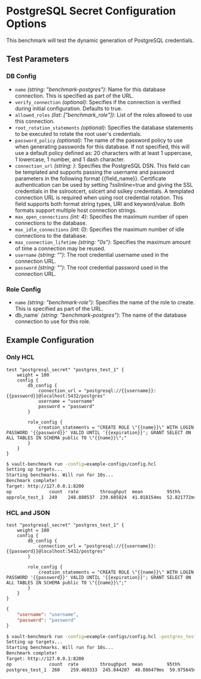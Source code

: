 # PostgreSQL Secret Configuration Options

This benchmark will test the dynamic generation of PostgreSQL credentials.

## Test Parameters
### DB Config
- `name` _(string: "benchmark-postgres")_: Name for this database connection. This is specified as part of the URL.
- `verify_connection` _(optional)_: Specifies if the connection is verified during initial configuration. Defaults to true.
- `allowed_roles` _(list: ["benchmark_role"])_: List of the roles allowed to use this connection. 
- `root_rotation_statements` _(optional)_: Specifies the database statements to be executed to rotate the root user's credentials.
- `password_policy` _(optional)_: The name of the password policy to use when generating passwords for this database. If not specified, this will use a default policy defined as: 20 characters with at least 1 uppercase, 1 lowercase, 1 number, and 1 dash character.
- `connection_url` _(string: <required>)_: Specifies the PostgreSQL DSN. This field can be templated and supports passing the username and password parameters in the following format {{field_name}}. Certificate authentication can be used by setting ?sslinline=true and giving the SSL credentials in the sslrootcert, sslcert and sslkey credentials. A templated connection URL is required when using root credential rotation. This field supports both format string types, URI and keyword/value. Both formats support multiple host connection strings. 
- `max_open_connections` _(int: 4)_: Specifies the maximum number of open connections to the database.
- `max_idle_connections` _(int: 0)_: Specifies the maximum number of idle connections to the database. 
- `max_connection_lifetime` _(string: "0s")_: Specifies the maximum amount of time a connection may be reused.
- `username` _(string: "")_: The root credential username used in the connection URL.
- `password` _(string: "")_: The root credential password used in the connection URL.


### Role Config
- `name` _(string: "benchmark-role")_: Specifies the name of the role to create. This is specified as part of the URL.
- db_name` _(string: "benchmark-postgres")_: The name of the database connection to use for this role.

## Example Configuration 
### Only HCL
```hcl
test "postgresql_secret" "postgres_test_1" {
    weight = 100
    config {
        db_config {
            connection_url = "postgresql://{{username}}:{{password}}@localhost:5432/postgres"
            username = "username"
            password = "password"
        }

        role_config {
            creation_statements = "CREATE ROLE \"{{name}}\" WITH LOGIN PASSWORD '{{password}}' VALID UNTIL '{{expiration}}'; GRANT SELECT ON ALL TABLES IN SCHEMA public TO \"{{name}}\";"
        }
    }
}
```

```bash
$ vault-benchmark run -config=example-configs/config.hcl
Setting up targets...
Starting benchmarks. Will run for 10s...
Benchmark complete!
Target: http://127.0.0.1:8200
op              count  rate        throughput  mean         95th%        99th%        successRatio
approle_test_1  249    248.880537  239.605824  41.018154ms  52.821772ms  58.667201ms  100.00%
```

### HCL and JSON
```hcl
test "postgresql_secret" "postgres_test_1" {
    weight = 100
    config {
        db_config {
            connection_url = "postgresql://{{username}}:{{password}}@localhost:5432/postgres"
        }

        role_config {
            creation_statements = "CREATE ROLE \"{{name}}\" WITH LOGIN PASSWORD '{{password}}' VALID UNTIL '{{expiration}}'; GRANT SELECT ON ALL TABLES IN SCHEMA public TO \"{{name}}\";"
        }
    }
}
```

```json
{
    "username": "username",
    "password": "password"
}
```

```bash
$ vault-benchmark run -config=example-configs/config.hcl -postgres_test_user_json=user.json
Setting up targets...
Starting benchmarks. Will run for 10s...
Benchmark complete!
Target: http://127.0.0.1:8200
op              count  rate        throughput  mean         95th%        99th%        successRatio
postgres_test_1  260    259.460333  245.044207  40.086479ms  59.975645ms  68.40487ms  100.00%
```